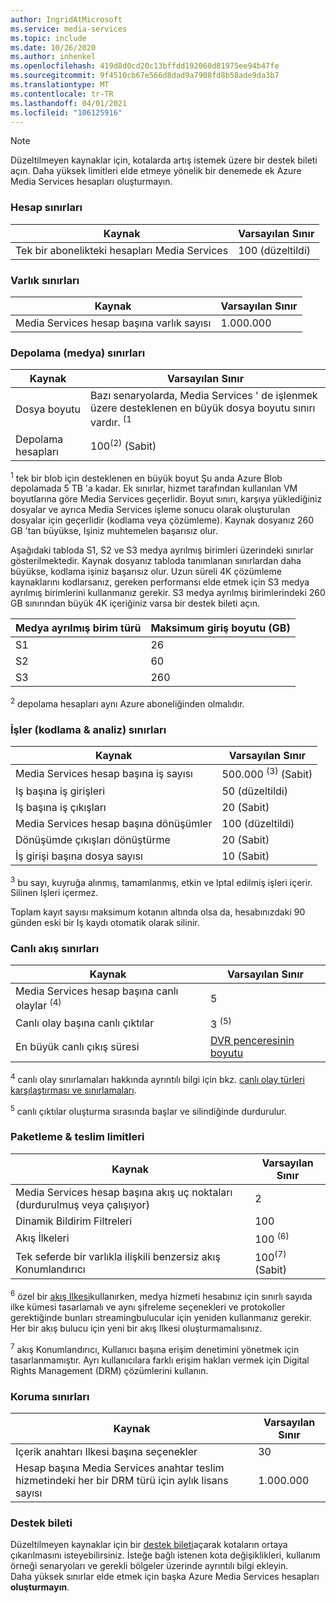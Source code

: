 ```yaml
---
author: IngridAtMicrosoft
ms.service: media-services
ms.topic: include
ms.date: 10/26/2020
ms.author: inhenkel
ms.openlocfilehash: 419d8d0cd20c13bffdd192060d81975ee94b47fe
ms.sourcegitcommit: 9f4510cb67e566d8dad9a7908fd8b58ade9da3b7
ms.translationtype: MT
ms.contentlocale: tr-TR
ms.lasthandoff: 04/01/2021
ms.locfileid: "106125916"
---
```

> [!NOTE]
> Düzeltilmeyen kaynaklar için, kotalarda artış istemek üzere bir destek bileti açın. Daha yüksek limitleri elde etmeye yönelik bir denemede ek Azure Media Services hesapları oluşturmayın.

### <a name="account-limits"></a>Hesap sınırları

| Kaynak | Varsayılan Sınır |
| --- | --- |
| Tek bir abonelikteki hesapları Media Services | 100 (düzeltildi) |

### <a name="asset-limits"></a>Varlık sınırları

| Kaynak | Varsayılan Sınır |
| --- | --- |
| Media Services hesap başına varlık sayısı | 1.000.000|

### <a name="storage-media-limits"></a>Depolama (medya) sınırları

| Kaynak | Varsayılan Sınır |
| --- | --- |
| Dosya boyutu| Bazı senaryolarda, Media Services ' de işlenmek üzere desteklenen en büyük dosya boyutu sınırı vardır. <sup>(1</sup> |
| Depolama hesapları | 100<sup>(2)</sup> (Sabit) |

<sup>1</sup> tek bir blob için desteklenen en büyük boyut Şu anda Azure Blob depolamada 5 TB 'a kadar. Ek sınırlar, hizmet tarafından kullanılan VM boyutlarına göre Media Services geçerlidir. Boyut sınırı, karşıya yüklediğiniz dosyalar ve ayrıca Media Services işleme sonucu olarak oluşturulan dosyalar için geçerlidir (kodlama veya çözümleme). Kaynak dosyanız 260 GB 'tan büyükse, Işiniz muhtemelen başarısız olur.

Aşağıdaki tabloda S1, S2 ve S3 medya ayrılmış birimleri üzerindeki sınırlar gösterilmektedir. Kaynak dosyanız tabloda tanımlanan sınırlardan daha büyükse, kodlama işiniz başarısız olur. Uzun süreli 4K çözümleme kaynaklarını kodlarsanız, gereken performansı elde etmek için S3 medya ayrılmış birimlerini kullanmanız gerekir. S3 medya ayrılmış birimlerindeki 260 GB sınırından büyük 4K içeriğiniz varsa bir destek bileti açın.

|Medya ayrılmış birim türü|Maksimum giriş boyutu (GB)|
|---|---|
|S1 |    26|
|S2    | 60|
|S3    |260|

<sup>2</sup> depolama hesapları aynı Azure aboneliğinden olmalıdır.

### <a name="jobs-encoding--analyzing-limits"></a>İşler (kodlama & analiz) sınırları

| Kaynak | Varsayılan Sınır |
| --- | --- |
| Media Services hesap başına iş sayısı | 500.000 <sup>(3)</sup> (Sabit)|
| Iş başına iş girişleri | 50 (düzeltildi)|
| Iş başına iş çıkışları | 20 (Sabit) |
| Media Services hesap başına dönüşümler | 100 (düzeltildi)|
| Dönüşümde çıkışları dönüştürme | 20 (Sabit) |
| İş girişi başına dosya sayısı|10 (Sabit)|

<sup>3</sup> bu sayı, kuyruğa alınmış, tamamlanmış, etkin ve Iptal edilmiş işleri içerir. Silinen Işleri içermez. 

Toplam kayıt sayısı maksimum kotanın altında olsa da, hesabınızdaki 90 günden eski bir Iş kaydı otomatik olarak silinir. 

### <a name="live-streaming-limits"></a>Canlı akış sınırları

| Kaynak | Varsayılan Sınır |
| --- | --- |
| Media Services hesap başına canlı olaylar <sup>(4)</sup> |5|
| Canlı olay başına canlı çıktılar |3 <sup>(5)</sup> |
| En büyük canlı çıkış süresi | [DVR penceresinin boyutu](../articles/media-services/latest/live-event-cloud-dvr-time-how-to.md) |

<sup>4</sup> canlı olay sınırlamaları hakkında ayrıntılı bilgi için bkz. [canlı olay türleri karşılaştırması ve sınırlamaları](../articles/media-services/latest/live-event-types-comparison-reference.md).

<sup>5</sup> canlı çıktılar oluşturma sırasında başlar ve silindiğinde durdurulur.

### <a name="packaging--delivery-limits"></a>Paketleme & teslim limitleri

| Kaynak | Varsayılan Sınır |
| --- | --- |
| Media Services hesap başına akış uç noktaları (durdurulmuş veya çalışıyor)| 2 |
| Dinamik Bildirim Filtreleri|100|
| Akış İlkeleri | 100 <sup>(6)</sup> |
| Tek seferde bir varlıkla ilişkili benzersiz akış Konumlandırıcı | 100<sup>(7)</sup> (Sabit) |

<sup>6</sup> özel bir [akış Ilkesi](/rest/api/media/streamingpolicies)kullanırken, medya hizmeti hesabınız için sınırlı sayıda ilke kümesi tasarlamalı ve aynı şifreleme seçenekleri ve protokoller gerektiğinde bunları streamingbulucular için yeniden kullanmanız gerekir. Her bir akış bulucu için yeni bir akış Ilkesi oluşturmamalısınız.

<sup>7</sup> akış Konumlandırıcı, Kullanıcı başına erişim denetimini yönetmek için tasarlanmamıştır. Ayrı kullanıcılara farklı erişim hakları vermek için Digital Rights Management (DRM) çözümlerini kullanın.

### <a name="protection-limits"></a>Koruma sınırları

| Kaynak | Varsayılan Sınır |
| --- | --- |
| Içerik anahtarı Ilkesi başına seçenekler | 30 |
| Hesap başına Media Services anahtar teslim hizmetindeki her bir DRM türü için aylık lisans sayısı|1.000.000|

### <a name="support-ticket"></a>Destek bileti

Düzeltilmeyen kaynaklar için bir [destek bileti](https://portal.azure.com/#blade/Microsoft_Azure_Support/HelpAndSupportBlade/newsupportrequest)açarak kotaların ortaya çıkarılmasını isteyebilirsiniz. İsteğe bağlı istenen kota değişiklikleri, kullanım örneği senaryoları ve gerekli bölgeler üzerinde ayrıntılı bilgi ekleyin. <br/>Daha yüksek sınırlar elde etmek için başka Azure Media Services hesapları **oluşturmayın**.
